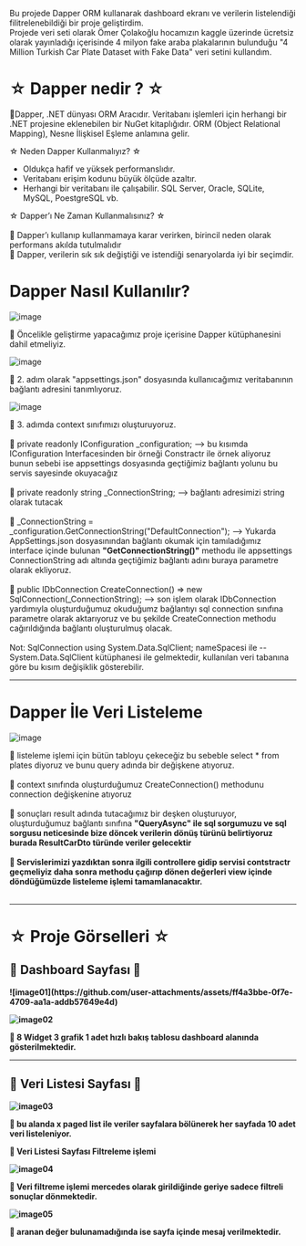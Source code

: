 Bu projede Dapper ORM kullanarak dashboard ekranı ve verilerin listelendiği filitrelenebildiği bir proje geliştirdim.<br>
Projede veri seti olarak Ömer Çolakoğlu hocamızın kaggle üzerinde ücretsiz olarak yayınladığı içerisinde 4 milyon fake araba plakalarının bulunduğu "4 Million Turkish Car Plate Dataset with Fake Data" veri setini kullandım.

  <h1> ☆ Dapper nedir ?  ☆ </h1>

📌Dapper, .NET dünyası ORM Aracıdır. Veritabanı işlemleri için herhangi bir .NET projesine eklenebilen bir NuGet kitaplığıdır. ORM (Object Relational Mapping), Nesne İlişkisel Eşleme anlamına gelir.

☆ Neden Dapper Kullanmalıyız? ☆  
<ul>
  <li>Oldukça hafif ve yüksek performanslıdır.</li>
  <li>Veritabanı erişim kodunu büyük ölçüde azaltır.</li>
  <li>Herhangi bir veritabanı ile çalışabilir. SQL Server, Oracle, SQLite, MySQL, PoestgreSQL vb.</li>
</ul>

☆ Dapper’ı Ne Zaman Kullanmalısınız? ☆ <br> <br>
📌 Dapper’ı kullanıp kullanmamaya karar verirken, birincil neden olarak performans akılda tutulmalıdır <br>
📌 Dapper, verilerin sık sık değiştiği ve istendiği senaryolarda iyi bir seçimdir. 

<h1>Dapper Nasıl Kullanılır?</h1>

![image](https://github.com/user-attachments/assets/30f70228-41a3-4774-9c99-04ef38abd5b2)

📌 Öncelikle geliştirme yapacağımız proje içerisine Dapper kütüphanesini dahil etmeliyiz.

![image](https://github.com/user-attachments/assets/3a75df47-716f-49e2-a434-8de58ad67dcb)

📌 2. adım olarak "appsettings.json" dosyasında kullanıcağımız veritabanının bağlantı adresini tanımlıyoruz.

![image](https://github.com/user-attachments/assets/b4a687f6-efde-48fd-9f85-411af6e9357c)

📌 3. adımda context sınıfımızı oluşturuyoruz. <br> <br>
📌 private readonly IConfiguration _configuration; --> bu kısımda IConfiguration Interfacesinden bir örneği Constractr ile örnek aliyoruz bunun sebebi ise appsettings dosyasında geçtiğimiz bağlantı yolunu bu servis sayesinde okuyacağız <br> <br>
📌 private readonly string _ConnectionString; --> bağlantı adresimizi string olarak tutacak  <br> <br>
📌 _ConnectionString = _configuration.GetConnectionString("DefaultConnection"); --> Yukarda AppSettings.json dosyasınından bağlantı okumak için tamıladığımız interface içinde bulunan <b>"GetConnectionString()"</b> methodu ile appsettings ConnectionString adı altında geçtiğimiz bağlantı adını buraya parametre olarak  ekliyoruz. <br> <br>
📌 public IDbConnection CreateConnection() => new SqlConnection(_ConnectionString); --> son işlem olarak IDbConnection yardımıyla oluşturduğumuz okuduğumz bağlantıyı sql connection sınıfına parametre olarak aktarıyoruz ve bu şekilde CreateConnection methodu cağırıldığında bağlantı oluşturulmuş olacak. <br> <br>
Not: SqlConnection using System.Data.SqlClient; nameSpacesi ile -- System.Data.SqlClient kütüphanesi ile gelmektedir, kullanılan veri tabanına göre bu kısım değişiklik gösterebilir.

<hr>

<h1>Dapper İle Veri Listeleme</h1>

![image](https://github.com/user-attachments/assets/c645c526-8a21-4517-b32a-8e37dd8a4813)

📌 listeleme işlemi için bütün tabloyu çekeceğiz bu sebeble select * from plates diyoruz ve bunu query adında bir değişkene atıyoruz.  <br> <br>
📌 context sınıfında oluşturduğumuz CreateConnection() methodunu connection değişkenine atıyoruz  <br>  <br>
📌 sonuçları result adında tutacağımız bir deşken oluşturuyor, oluşturduğumuz bağlantı sınıfına <b>"QueryAsync"<b/> ile sql sorgumuzu ve sql sorgusu neticesinde bize döncek verilerin dönüş türünü belirtiyoruz burada ResultCarDto türünde veriler gelecektir  <br> <br>
📌 Servislerimizi yazdıktan sonra ilgili controllere gidip servisi contstractr geçmeliyiz daha sonra methodu çağırıp dönen değerleri view içinde döndüğümüzde listeleme işlemi tamamlanacaktır. <br> <br>
<hr>

<h1> ☆ Proje Görselleri  ☆ </h1>

<h2> 📌 Dashboard Sayfası 📌</h2>
![image01](https://github.com/user-attachments/assets/ff4a3bbe-0f7e-4709-aa1a-addb57649e4d)

![image02](https://github.com/user-attachments/assets/6283a981-0c04-4e3d-8d3d-1cc641e06c6e)

📌 8 Widget 3 grafik 1 adet hızlı bakış tablosu dashboard alanında gösterilmektedir.

<hr>

<h2> 📌 Veri Listesi Sayfası 📌</h2>

![image03](https://github.com/user-attachments/assets/26eb0a8f-d915-4c25-804c-0c21f7fa3add)

📌 bu alanda x paged list ile veriler sayfalara bölünerek her sayfada 10 adet veri listeleniyor.

📌 Veri Listesi Sayfası Filtreleme işlemi

![image04](https://github.com/user-attachments/assets/b8a59185-a9ac-4e29-9cc8-7d5a34513b5b)

📌 Veri filtreme işlemi mercedes olarak girildiğinde geriye sadece filtreli sonuçlar dönmektedir.

![image05](https://github.com/user-attachments/assets/217a44ed-bee7-4f52-8f9b-8931d1ad28f8)

📌 aranan değer bulunamadığında ise sayfa içinde mesaj verilmektedir.

